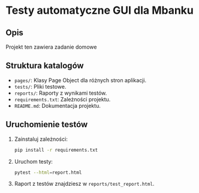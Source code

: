 # Testy automatyczne GUI dla Mbanku

## Opis
Projekt ten zawiera zadanie domowe

## Struktura katalogów
- `pages/`: Klasy Page Object dla różnych stron aplikacji.
- `tests/`: Pliki testowe.
- `reports/`: Raporty z wynikami testów.
- `requirements.txt`: Zależności projektu.
- `README.md`: Dokumentacja projektu.

## Uruchomienie testów
1. Zainstaluj zależności:
    ```sh
    pip install -r requirements.txt
    ```
2. Uruchom testy:
    ```sh
    pytest --html=report.html

    ```
3. Raport z testów znajdziesz w `reports/test_report.html`.
